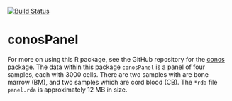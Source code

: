 [![Build Status](https://travis-ci.org/kharchenkolab/conosPanel.svg?branch=main)](https://travis-ci.org/github/kharchenkolab/conosPanel)

# conosPanel

For more on using this R package, see the GitHub repository for the [conos package](https://github.com/kharchenkolab/conos). The data within this package `conosPanel` is a panel of four samples, each with 3000 cells. There are two samples with are bone marrow (BM), and two samples which are cord blood (CB). The `*rda` file `panel.rda` is approximately 12 MB in size.

 


